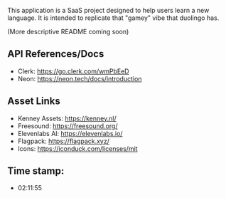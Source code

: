 This application is a SaaS project designed to help users learn a new language. It is intended to replicate that "gamey" vibe that duolingo has.

(More descriptive README coming soon)


## API References/Docs
- Clerk: https://go.clerk.com/wmPbEeD
- Neon: https://neon.tech/docs/introduction 

## Asset Links
- Kenney Assets: https://kenney.nl/ 
- Freesound: https://freesound.org/ 
- Elevenlabs AI: https://elevenlabs.io/ 
- Flagpack: https://flagpack.xyz/ 
- Icons: https://iconduck.com/licenses/mit 

## Time stamp:
- 02:11:55